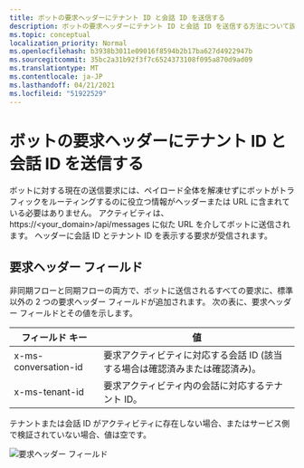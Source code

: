 ```yaml
---
title: ボットの要求ヘッダーにテナント ID と会話 ID を送信する
description: ボットの要求ヘッダーにテナント ID と会話 ID を送信する方法について説明します。
ms.topic: conceptual
localization_priority: Normal
ms.openlocfilehash: b3938b3011e09016f8594b2b17ba627d4922947b
ms.sourcegitcommit: 35bc2a31b92f3f7c6524373108f095a870d9ad09
ms.translationtype: MT
ms.contentlocale: ja-JP
ms.lasthandoff: 04/21/2021
ms.locfileid: "51922529"
---
```

# <a name="send-tenant-id-and-conversation-id-to-the-request-headers-of-the-bot"></a>ボットの要求ヘッダーにテナント ID と会話 ID を送信する

ボットに対する現在の送信要求には、ペイロード全体を解凍せずにボットがトラフィックをルーティングするのに役立つ情報がヘッダーまたは URL に含まれている必要はありません。 アクティビティは、https://<your_domain>/api/messages に似た URL を介してボットに送信されます。 ヘッダーに会話 ID とテナント ID を表示する要求が受信されます。

## <a name="request-header-fields"></a>要求ヘッダー フィールド

非同期フローと同期フローの両方で、ボットに送信されるすべての要求に、標準以外の 2 つの要求ヘッダー フィールドが追加されます。 次の表に、要求ヘッダー フィールドとその値を示します。

| フィールド キー | 値 |
|----------------|-----------------|
| x-ms-conversation-id | 要求アクティビティに対応する会話 ID (該当する場合は確認済みまたは確認済み)。 |
| x-ms-tenant-id | 要求アクティビティ内の会話に対応するテナント ID。 |

テナントまたは会話 ID がアクティビティに存在しない場合、またはサービス側で検証されていない場合、値は空です。

![要求ヘッダー フィールド](~/assets/images/bots/requestheaderfields.png)
